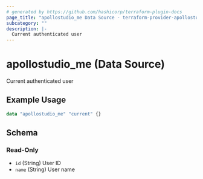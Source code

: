 ```yaml
---
# generated by https://github.com/hashicorp/terraform-plugin-docs
page_title: "apollostudio_me Data Source - terraform-provider-apollostudio"
subcategory: ""
description: |-
  Current authenticated user
---
```


# apollostudio_me (Data Source)

Current authenticated user

## Example Usage

```terraform
data "apollostudio_me" "current" {}
```

<!-- schema generated by tfplugindocs -->
## Schema

### Read-Only

- `id` (String) User ID
- `name` (String) User name
